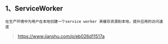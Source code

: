## 1、ServiceWorker

```
在生产环境中为用户在本地创建一个service worker 来缓存资源到本地，提升应用的访问速度
```
> https://www.jianshu.com/p/eb026d11517a